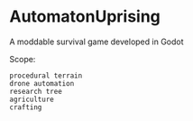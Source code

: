 # AutomatonUprising

A moddable survival game developed in Godot

Scope:

    procedural terrain
    drone automation
    research tree
    agriculture
    crafting
